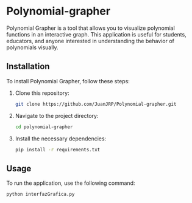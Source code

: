 # Polynomial-grapher

Polynomial Grapher is a tool that allows you to visualize polynomial functions in an interactive graph. This application is useful for students, educators, and anyone interested in understanding the behavior of polynomials visually.

## Installation

To install Polynomial Grapher, follow these steps:

1. Clone this repository:
   ```bash
   git clone https://github.com/JuanJRP/Polynomial-grapher.git

2. Navigate to the project directory:
    ```bash
    cd polynomial-grapher

3. Install the necessary dependencies:
    ```bash
    pip install -r requirements.txt

## Usage

To run the application, use the following command:
```bash
python interfazGrafica.py
